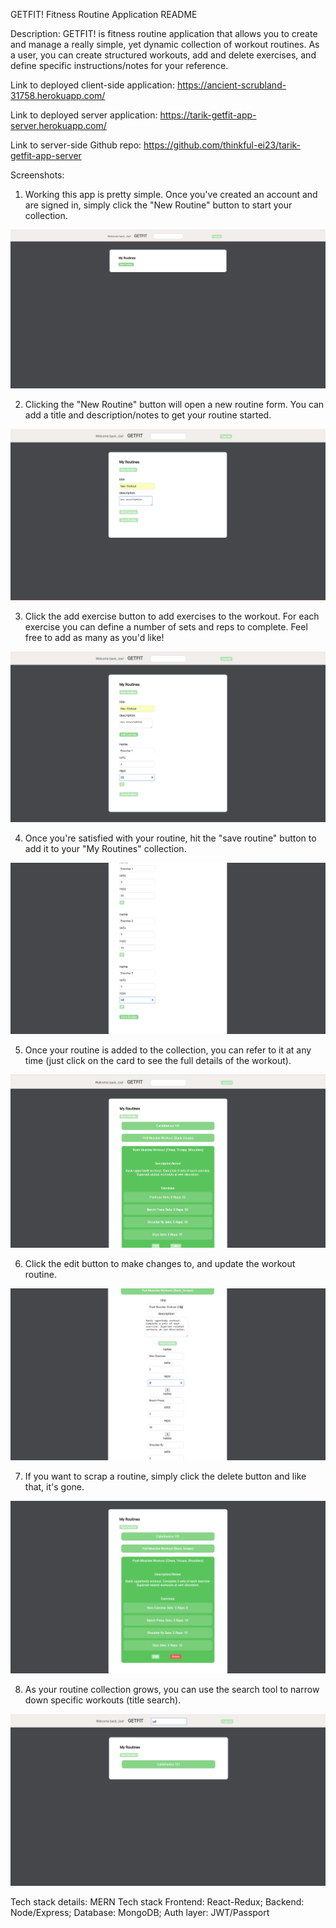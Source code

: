 GETFIT! Fitness Routine Application README

Description:
  GETFIT! is fitness routine application that allows you to create and manage a really simple, yet dynamic collection of workout routines.   As a user, you can create structured workouts, add and delete exercises, and define specific instructions/notes for your
  reference.
  
Link to deployed client-side application:
  https://ancient-scrubland-31758.herokuapp.com/
  
Link to deployed server application:
  https://tarik-getfit-app-server.herokuapp.com/
  
Link to server-side Github repo:
  https://github.com/thinkful-ei23/tarik-getfit-app-server

Screenshots:

1. Working this app is pretty simple. Once you've created an account and are signed in, simply click the "New Routine" button to start
   your collection.
   
![alt text](https://github.com/thinkful-ei23/tarik-getfit-app-client/blob/master/screenshots/Step%201.png)

2. Clicking the "New Routine" button will open a new routine form. You can add a title and description/notes to get your routine    started.

![alt text](https://github.com/thinkful-ei23/tarik-getfit-app-client/blob/master/screenshots/Step%202.png)

3. Click the add exercise button to add exercises to the workout. For each exercise you can define a number of sets and reps to complete. Feel free to add as many as you'd like!

![alt text](https://github.com/thinkful-ei23/tarik-getfit-app-client/blob/master/screenshots/Step%203.png)

4. Once you're satisfied with your routine, hit the "save routine" button to add it to your "My Routines" collection.

![alt text](https://github.com/thinkful-ei23/tarik-getfit-app-client/blob/master/screenshots/Step%204.png)

5. Once your routine is added to the collection, you can refer to it at any time (just click on the card to see the full details of the workout).

![alt text](https://github.com/thinkful-ei23/tarik-getfit-app-client/blob/master/screenshots/Step%205.png)

6. Click the edit button to make changes to, and update the workout routine.

![alt text](https://github.com/thinkful-ei23/tarik-getfit-app-client/blob/master/screenshots/Step%206.png)

7. If you want to scrap a routine, simply click the delete button and like that, it's gone.

![alt text](https://github.com/thinkful-ei23/tarik-getfit-app-client/blob/master/screenshots/Step%207.png)

8. As your routine collection grows, you can use the search tool to narrow down specific workouts (title search).

![alt text](https://github.com/thinkful-ei23/tarik-getfit-app-client/blob/master/screenshots/Step%208.png)

Tech stack details:
  MERN Tech stack
    Frontend: React-Redux;
    Backend: Node/Express;
    Database: MongoDB;
    Auth layer: JWT/Passport
